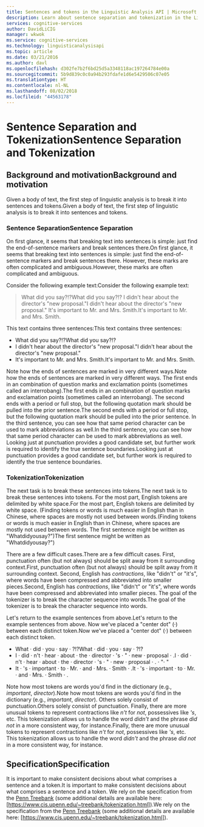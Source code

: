 ```yaml
---
title: Sentences and tokens in the Linguistic Analysis API | Microsoft Docs
description: Learn about sentence separation and tokenization in the Linguistic Analysis API in Cognitive Services.
services: cognitive-services
author: DavidLiCIG
manager: wkwok
ms.service: cognitive-services
ms.technology: linguisticanalysisapi
ms.topic: article
ms.date: 03/21/2016
ms.author: davl
ms.openlocfilehash: d302fe7b2f6bd25d5a3348118ac197264784e00a
ms.sourcegitcommit: 5b9d839c0c0a94b293fdafe1d6e5429506c07e05
ms.translationtype: HT
ms.contentlocale: nl-NL
ms.lasthandoff: 08/02/2018
ms.locfileid: "44563178"
---
```

# <a name="sentence-separation-and-tokenization"></a><span data-ttu-id="0e0a2-103">Sentence Separation and Tokenization</span><span class="sxs-lookup"><span data-stu-id="0e0a2-103">Sentence Separation and Tokenization</span></span>

## <a name="background-and-motivation"></a><span data-ttu-id="0e0a2-104">Background and motivation</span><span class="sxs-lookup"><span data-stu-id="0e0a2-104">Background and motivation</span></span>

<span data-ttu-id="0e0a2-105">Given a body of text, the first step of linguistic analysis is to break it into sentences and tokens.</span><span class="sxs-lookup"><span data-stu-id="0e0a2-105">Given a body of text, the first step of linguistic analysis is to break it into sentences and tokens.</span></span>

### <a name="sentence-separation"></a><span data-ttu-id="0e0a2-106">Sentence Separation</span><span class="sxs-lookup"><span data-stu-id="0e0a2-106">Sentence Separation</span></span>

<span data-ttu-id="0e0a2-107">On first glance, it seems that breaking text into sentences is simple: just find the end-of-sentence markers and break sentences there.</span><span class="sxs-lookup"><span data-stu-id="0e0a2-107">On first glance, it seems that breaking text into sentences is simple: just find the end-of-sentence markers and break sentences there.</span></span>
<span data-ttu-id="0e0a2-108">However, these marks are often complicated and ambiguous.</span><span class="sxs-lookup"><span data-stu-id="0e0a2-108">However, these marks are often complicated and ambiguous.</span></span>

<span data-ttu-id="0e0a2-109">Consider the following example text:</span><span class="sxs-lookup"><span data-stu-id="0e0a2-109">Consider the following example text:</span></span>

> <span data-ttu-id="0e0a2-110">What did you say?!?</span><span class="sxs-lookup"><span data-stu-id="0e0a2-110">What did you say?!?</span></span> <span data-ttu-id="0e0a2-111">I didn't hear about the director's "new proposal."</span><span class="sxs-lookup"><span data-stu-id="0e0a2-111">I didn't hear about the director's "new proposal."</span></span> <span data-ttu-id="0e0a2-112">It's important to Mr. and Mrs. Smith.</span><span class="sxs-lookup"><span data-stu-id="0e0a2-112">It's important to Mr. and Mrs. Smith.</span></span>

<span data-ttu-id="0e0a2-113">This text contains three sentences:</span><span class="sxs-lookup"><span data-stu-id="0e0a2-113">This text contains three sentences:</span></span>

- <span data-ttu-id="0e0a2-114">What did you say?!?</span><span class="sxs-lookup"><span data-stu-id="0e0a2-114">What did you say?!?</span></span>
- <span data-ttu-id="0e0a2-115">I didn't hear about the director's "new proposal."</span><span class="sxs-lookup"><span data-stu-id="0e0a2-115">I didn't hear about the director's "new proposal."</span></span>
- <span data-ttu-id="0e0a2-116">It's important to Mr. and Mrs. Smith.</span><span class="sxs-lookup"><span data-stu-id="0e0a2-116">It's important to Mr. and Mrs. Smith.</span></span>

<span data-ttu-id="0e0a2-117">Note how the ends of sentences are marked in very different ways.</span><span class="sxs-lookup"><span data-stu-id="0e0a2-117">Note how the ends of sentences are marked in very different ways.</span></span>
<span data-ttu-id="0e0a2-118">The first ends in an combination of question marks and exclamation points (sometimes called an interrobang).</span><span class="sxs-lookup"><span data-stu-id="0e0a2-118">The first ends in an combination of question marks and exclamation points (sometimes called an interrobang).</span></span>
<span data-ttu-id="0e0a2-119">The second ends with a period or full stop, but the following quotation mark should be pulled into the prior sentence.</span><span class="sxs-lookup"><span data-stu-id="0e0a2-119">The second ends with a period or full stop, but the following quotation mark should be pulled into the prior sentence.</span></span>
<span data-ttu-id="0e0a2-120">In the third sentence, you can see how that same period character can be used to mark abbreviations as well.</span><span class="sxs-lookup"><span data-stu-id="0e0a2-120">In the third sentence, you can see how that same period character can be used to mark abbreviations as well.</span></span>
<span data-ttu-id="0e0a2-121">Looking just at punctuation provides a good candidate set, but further work is required to identify the true sentence boundaries.</span><span class="sxs-lookup"><span data-stu-id="0e0a2-121">Looking just at punctuation provides a good candidate set, but further work is required to identify the true sentence boundaries.</span></span>

### <a name="tokenization"></a><span data-ttu-id="0e0a2-122">Tokenization</span><span class="sxs-lookup"><span data-stu-id="0e0a2-122">Tokenization</span></span>

<span data-ttu-id="0e0a2-123">The next task is to break these sentences into tokens.</span><span class="sxs-lookup"><span data-stu-id="0e0a2-123">The next task is to break these sentences into tokens.</span></span>
<span data-ttu-id="0e0a2-124">For the most part, English tokens are delimited by white space.</span><span class="sxs-lookup"><span data-stu-id="0e0a2-124">For the most part, English tokens are delimited by white space.</span></span>
<span data-ttu-id="0e0a2-125">(Finding tokens or words is much easier in English than in Chinese, where spaces are mostly not used between words.</span><span class="sxs-lookup"><span data-stu-id="0e0a2-125">(Finding tokens or words is much easier in English than in Chinese, where spaces are mostly not used between words.</span></span>
<span data-ttu-id="0e0a2-126">The first sentence might be written as "Whatdidyousay?")</span><span class="sxs-lookup"><span data-stu-id="0e0a2-126">The first sentence might be written as "Whatdidyousay?")</span></span>

<span data-ttu-id="0e0a2-127">There are a few difficult cases.</span><span class="sxs-lookup"><span data-stu-id="0e0a2-127">There are a few difficult cases.</span></span>
<span data-ttu-id="0e0a2-128">First, punctuation often (but not always) should be split away from it surrounding context.</span><span class="sxs-lookup"><span data-stu-id="0e0a2-128">First, punctuation often (but not always) should be split away from it surrounding context.</span></span>
<span data-ttu-id="0e0a2-129">Second, English has *contractions*, like "didn't" or "it's", where words have been compressed and abbreviated into smaller pieces.</span><span class="sxs-lookup"><span data-stu-id="0e0a2-129">Second, English has *contractions*, like "didn't" or "it's", where words have been compressed and abbreviated into smaller pieces.</span></span> <span data-ttu-id="0e0a2-130">The goal of the tokenizer is to break the character sequence into words.</span><span class="sxs-lookup"><span data-stu-id="0e0a2-130">The goal of the tokenizer is to break the character sequence into words.</span></span>

<span data-ttu-id="0e0a2-131">Let's return to the example sentences from above.</span><span class="sxs-lookup"><span data-stu-id="0e0a2-131">Let's return to the example sentences from above.</span></span>
<span data-ttu-id="0e0a2-132">Now we've placed a "center dot" (&middot;) between each distinct token.</span><span class="sxs-lookup"><span data-stu-id="0e0a2-132">Now we've placed a "center dot" (&middot;) between each distinct token.</span></span>

- <span data-ttu-id="0e0a2-133">What &middot; did &middot; you &middot; say &middot; ?!?</span><span class="sxs-lookup"><span data-stu-id="0e0a2-133">What &middot; did &middot; you &middot; say &middot; ?!?</span></span>
- <span data-ttu-id="0e0a2-134">I &middot; did &middot; n't &middot; hear &middot; about &middot; the &middot; director &middot; 's &middot; " &middot; new &middot; proposal &middot; .</span><span class="sxs-lookup"><span data-stu-id="0e0a2-134">I &middot; did &middot; n't &middot; hear &middot; about &middot; the &middot; director &middot; 's &middot; " &middot; new &middot; proposal &middot; .</span></span> <span data-ttu-id="0e0a2-135">&middot; "</span><span class="sxs-lookup"><span data-stu-id="0e0a2-135">&middot; "</span></span>
- <span data-ttu-id="0e0a2-136">It &middot; 's &middot; important &middot; to &middot; Mr. &middot; and &middot; Mrs. &middot; Smith &middot; .</span><span class="sxs-lookup"><span data-stu-id="0e0a2-136">It &middot; 's &middot; important &middot; to &middot; Mr. &middot; and &middot; Mrs. &middot; Smith &middot; .</span></span>

<span data-ttu-id="0e0a2-137">Note how most tokens are words you'd find in the dictionary (e.g., *important*, *director*).</span><span class="sxs-lookup"><span data-stu-id="0e0a2-137">Note how most tokens are words you'd find in the dictionary (e.g., *important*, *director*).</span></span>
<span data-ttu-id="0e0a2-138">Others solely consist of punctuation.</span><span class="sxs-lookup"><span data-stu-id="0e0a2-138">Others solely consist of punctuation.</span></span>
<span data-ttu-id="0e0a2-139">Finally, there are more unusual tokens to represent contractions like *n't* for *not*, possessives like *'s*, etc. This tokenization allows us to handle the word *didn't* and the phrase *did not* in a more consistent way, for instance.</span><span class="sxs-lookup"><span data-stu-id="0e0a2-139">Finally, there are more unusual tokens to represent contractions like *n't* for *not*, possessives like *'s*, etc. This tokenization allows us to handle the word *didn't* and the phrase *did not* in a more consistent way, for instance.</span></span>

## <a name="specification"></a><span data-ttu-id="0e0a2-140">Specification</span><span class="sxs-lookup"><span data-stu-id="0e0a2-140">Specification</span></span>

<span data-ttu-id="0e0a2-141">It is important to make consistent decisions about what comprises a sentence and a token.</span><span class="sxs-lookup"><span data-stu-id="0e0a2-141">It is important to make consistent decisions about what comprises a sentence and a token.</span></span>
<span data-ttu-id="0e0a2-142">We rely on the specification from the [Penn Treebank](https://www.cis.upenn.edu/~treebank/) (some additional details are available  here: [https://www.cis.upenn.edu/~treebank/tokenization.html]).</span><span class="sxs-lookup"><span data-stu-id="0e0a2-142">We rely on the specification from the [Penn Treebank](https://www.cis.upenn.edu/~treebank/) (some additional details are available  here: [https://www.cis.upenn.edu/~treebank/tokenization.html]).</span></span>
